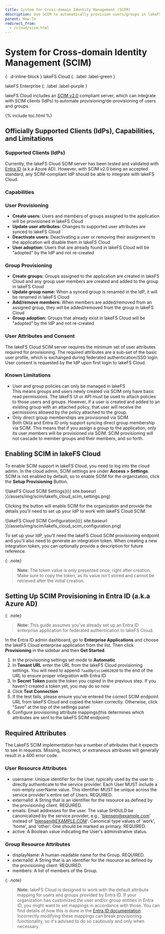 ```yaml
---
title: System for Cross-domain Identity Management (SCIM)
description: Use SCIM to automatically provision users/groups in lakeFS via your identity provider (IdP)
parent: How-To
redirect_from:
  - /cloud/scim.html
---
```


# System for Cross-domain Identity Management (SCIM)
{: .d-inline-block }
lakeFS Cloud
{: .label .label-green }

lakeFS Enterprise
{: .label .label-purple }

lakeFS Cloud includes an [SCIM v2.0](https://datatracker.ietf.org/doc/html/rfc7644) compliant server, which can integrate with SCIM clients (IdPs) to automate provisioning/de-provisioning of users and groups.  

{% include toc.html %}

## Officially Supported Clients (IdPs), Capabilities, and Limitations

### Supported Clients (IdPs)

Currently, the lakeFS Cloud SCIM server has been tested and validated with [Entra ID](https://www.microsoft.com/en-us/security/business/identity-access/microsoft-entra-id) (a.k.a Azure AD). However, with SCIM v2.0 being an accepted standard, any SCIM-compliant IdP should be able to integrate with lakeFS Cloud.

### Capabilities

### User Provisioning

- **Create users:** Users and members of groups assigned to the application will be provisioned in lakeFS Cloud
- **Update user attributes:** Changes to supported user attributes are synced to lakeFS Cloud
- **Deactivate users:** Deactivating a user or removing their assignment to the application will disable them in lakeFS Cloud
- **User adoption:** Users that are already found in lakeFS Cloud will be "adopted" by the IdP and not re-created

### Group Provisioning

- **Create groups:** Groups assigned to the application are created in lakeFS Cloud and any group user members are created and added to the group in lakeFS Cloud
- **Update group name:** When a synced group is renamed in the IdP, it will be renamed in lakeFS Cloud
- **Add/remove members:** When members are added/removed from an assigned group, they will be added/removed from the group in lakeFS Cloud
- **Group adoption:** Groups that already exist in lakeFS Cloud will be "adopted" by the IdP and not re-created

### User Attributes and Consent

The lakeFS Cloud SCIM server requires the minimum set of user attributes required for provisioning. The required attributes are a sub-set of the basic user profile, which is exchanged during federated authentication/SSO login. User consent is requested by the IdP upon first login to lakeFS Cloud.

### Known Limitations

- User and group policies can only be managed in lakeFS  
  This means groups and users newly created via SCIM only have basic read permissions. The lakeFS UI or API must be used to attach policies to those users and groups. However, if a user is created and added to an existing group with an attached policy, that user will receive the permissions allowed by the policy attached to the group.
- Only direct group memberships are provisioned via SCIM  
  Both Okta and Entra ID only support syncing direct group membership via SCIM. This means that if you assign a group to the application, only its user members will be provisioned via SCIM. SCIM provisioning will not cascade to member groups and their members, and so forth.

## Enabling SCIM in lakeFS Cloud

To enable SCIM support in lakeFS Cloud, you need to log into the cloud admin. In the cloud admin, SCIM settings are under **Access > Settings**. SCIM is not enabled by default, so to enable SCIM for the organization, click the **Setup Provisioning** Button.

![lakeFS Cloud SCIM Settings]({{ site.baseurl }}/assets/img/scim/lakefs_cloud_scim_settings.png)

Clicking the button will enable SCIM for the organization and provide the details you'll need to set up your IdP to work with lakeFS Cloud SCIM.

![lakeFS Cloud SCIM Configuration]({{ site.baseurl }}/assets/img/scim/lakefs_cloud_scim_configuration.png)

To set up your IdP, you'll need the lakeFS Cloud SCIM provisioning endpoint and you'll also need to generate an integration token. When creating a new integration token, you can optionally provide a description for future reference.

{: .note}
> **Note:** The token value is only presented once, right after creation. Make sure to copy the token, as its value isn't stored and cannot be retrieved after the initial creation.

## Setting Up SCIM Provisioning in Entra ID (a.k.a Azure AD)

{: .note}
> **Note:** This guide assumes you've already set up an Entra ID enterprise application for federated authentication to lakeFS Cloud.

In the Entra ID admin dashboard, go to **Enterprise Applications** and choose the lakeFS Cloud enterprise application from the list. Then click **Provisioning** in the sidebar and then **Get Started**.

1. In the provisioning settings set mode to **Automatic**
2. In **Tenant URL** enter the URL from the lakeFS Cloud provisioning settings. You will need to append `?aadOptscim062020` to the end of the URL to ensure proper integration with Entra ID.
3. In **Secret Token** paste the token you copied in the previous step. If you haven't created a token yet, you may do so now
4. Click **Test Connection**
5. If the test fails, please ensure you've entered the correct SCIM endpoint URL from lakeFS Cloud and copied the token correctly. Otherwise, click "Save" at the top of the settings panel
6. Configure provisioning attribute mappings(this determines which attributes are sent to the lakeFS SCIM endpoint)

## Required Attributes
The LakeFS SCIM implementation has a number of attributes that it expects to see in requests. Missing, incorrect, or extraneous attributes will generally result in a 400 error code.

### User Resource Attributes
  * username: Unique identifier for the User, typically used by the user to directly authenticate to the service provider. Each User MUST include a non-empty userName value. This identifier MUST be unique across the service provider's entire set of Users. REQUIRED.
  * externalId: A String that is an identifier for the resource as defined by the provisioning client. REQUIRED.
  * emails: Email addresses for the user. The value SHOULD be canonicalized by the service provider, e.g., 'bjensen@example.com' instead of 'bjensen@EXAMPLE.COM'. Canonical type values of 'work', 'home', and 'other'. One should be marked as primary. REQUIRED.
  * active: A Boolean value indicating the User's administrative status.

### Group Resource Attributes
  * displayName: A human-readable name for the Group. REQUIRED.
  * externalId: A String that is an identifier for the resource as defined by the provisioning client. REQUIRED.
  * members: A list of members of the Group.


{: .note}
> **Note:** lakeFS Cloud is designed to work with the default attribute mapping for users and groups provided by Entra ID.
> If your organization has customized the user and/or group entities in Entra ID, you might want to set mappings in accordance with those.
> You can find details of how this is done in the [Entra ID documentation](https://learn.microsoft.com/en-us/entra/identity/app-provisioning/customize-application-attributes).  
> Incorrectly modifying these mappings can break provisioning functionality, so it's advised to do so cautiously and only when necessary.
